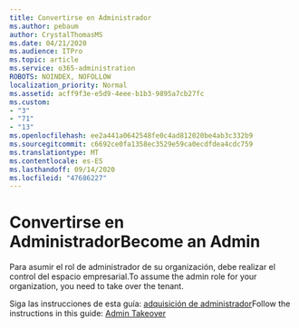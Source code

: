 ```yaml
---
title: Convertirse en Administrador
ms.author: pebaum
author: CrystalThomasMS
ms.date: 04/21/2020
ms.audience: ITPro
ms.topic: article
ms.service: o365-administration
ROBOTS: NOINDEX, NOFOLLOW
localization_priority: Normal
ms.assetid: acff9f3e-e5d9-4eee-b1b3-9895a7cb27fc
ms.custom:
- "3"
- "71"
- "13"
ms.openlocfilehash: ee2a441a0642548fe0c4ad812020be4ab3c332b9
ms.sourcegitcommit: c6692ce0fa1358ec3529e59ca0ecdfdea4cdc759
ms.translationtype: MT
ms.contentlocale: es-ES
ms.lasthandoff: 09/14/2020
ms.locfileid: "47686227"
---
```

# <a name="become-an-admin"></a><span data-ttu-id="bb924-102">Convertirse en Administrador</span><span class="sxs-lookup"><span data-stu-id="bb924-102">Become an Admin</span></span>

<span data-ttu-id="bb924-103">Para asumir el rol de administrador de su organización, debe realizar el control del espacio empresarial.</span><span class="sxs-lookup"><span data-stu-id="bb924-103">To assume the admin role for your organization, you need to take over the tenant.</span></span>
  
<span data-ttu-id="bb924-104">Siga las instrucciones de esta guía: [adquisición de administrador](https://docs.microsoft.com/azure/active-directory/users-groups-roles/domains-admin-takeover)</span><span class="sxs-lookup"><span data-stu-id="bb924-104">Follow the instructions in this guide: [Admin Takeover](https://docs.microsoft.com/azure/active-directory/users-groups-roles/domains-admin-takeover)</span></span>